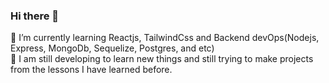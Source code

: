 ### Hi there 👋
🌱 I’m currently learning Reactjs, TailwindCss and Backend devOps(Nodejs, Express, MongoDb, Sequelize, Postgres, and etc)\
🌱 I am still developing to learn new things and still trying to make projects from the lessons I have learned before.

<!--
**LeokritaJessica/leokritajessica** is a ✨ _special_ ✨ repository because its `README.md` (this file) appears on your GitHub profile.

Here are some ideas to get you started:

- 🔭 I’m currently working on ...
- 🌱 I’m currently learning ...
- 👯 I’m looking to collaborate on ...
- 🤔 I’m looking for help with ...
- 💬 Ask me about ...
- 📫 How to reach me: ...
- 😄 Pronouns: ...
- ⚡ Fun fact: ...
-->

